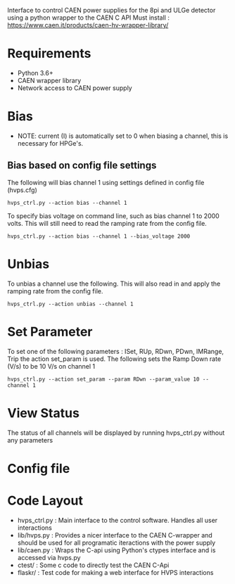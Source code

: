 Interface to control CAEN power supplies for the 8pi and ULGe detector using a python wrapper to the CAEN C API
Must install : https://www.caen.it/products/caen-hv-wrapper-library/

# Requirements
* Python 3.6+
* CAEN wrapper library
* Network access to CAEN power supply

# Bias
* NOTE: current (I) is automatically set to 0 when biasing a channel, this is necessary for HPGe's.

## Bias based on config file settings
The following will bias channel 1 using settings defined in config file (hvps.cfg)
```
hvps_ctrl.py --action bias --channel 1
```

To specify bias voltage on command line, such as bias channel 1 to 2000 volts. This will still
need to read the ramping rate from the config file.
```
hvps_ctrl.py --action bias --channel 1 --bias_voltage 2000
```

# Unbias
To unbias a channel use the following.  This will also read in and apply the ramping rate from the config file.
```
hvps_ctrl.py --action unbias --channel 1
```

# Set Parameter
To set one of the following parameters : ISet, RUp, RDwn, PDwn, IMRange, Trip the action set_param is used.
The following sets the Ramp Down rate (V/s) to be 10 V/s on channel 1
```
hvps_ctrl.py --action set_param --param RDwn --param_value 10 --channel 1
```

# View Status
The status of all channels will be displayed by running hvps_ctrl.py without any parameters

# Config file

# Code Layout

* hvps_ctrl.py : Main interface to the control software.  Handles all user interactions
* lib/hvps.py : Provides a nicer interface to the CAEN C-wrapper and should be used for all programatic iteractions with the power supply
* lib/caen.py : Wraps the C-api using Python's ctypes interface and is accessed via hvps.py
* ctest/ : Some c code to directly test the CAEN C-Api
* flaskr/ : Test code for making a web interface for HVPS interactions
